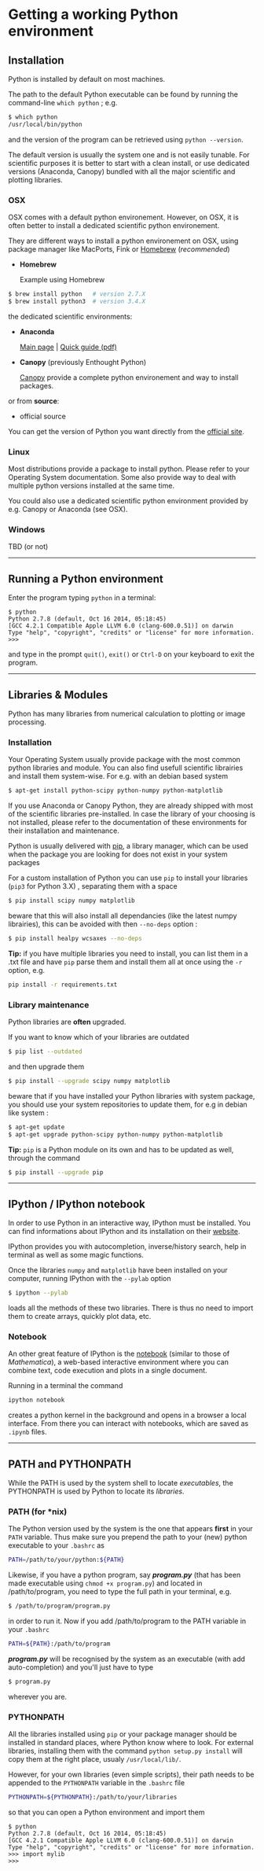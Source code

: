 # Getting a working Python environment

## Installation

Python is installed by default on most machines.

The path to the default Python executable can be found by running the command-line
`which python` ; e.g.
```bash
$ which python
/usr/local/bin/python
```
and the version of the program can be retrieved using `python --version`.

The default version is usually the system one and is not easily tunable.
For scientific purposes it is better to start with a clean install, or use dedicated versions (Anaconda, Canopy) bundled with all the major scientific and plotting libraries.

### OSX
OSX comes with a default python environement. However, on OSX, it is often better to install a dedicated scientific python environement.

They are different ways to install a python environement on OSX, using package manager like MacPorts, Fink or [Homebrew](http://brew.sh/) (_recommended_)

* **Homebrew**

    Example using Homebrew

```bash
$ brew install python   # version 2.7.X
$ brew install python3  # version 3.4.X
```

the dedicated scientific environments:

* **Anaconda**

    [Main page](https://store.continuum.io/cshop/anaconda/) | [Quick guide (pdf)](https://store.continuum.io/static/img/Anaconda-Quickstart.pdf)


* **Canopy** (previously Enthought Python)


    [Canopy](https://www.enthought.com/products/canopy/) provide a complete python environement and way to install packages.

or from **source**:

* official source

You can get the version of Python you want directly from the [official site](https://www.python.org/downloads/).

### Linux

Most distributions provide a package to install python. Please refer to your Operating System documentation. Some also provide way to deal with multiple python versions installed at the same time.

You could also use a dedicated scientific python environment provided by e.g. Canopy or Anaconda (see OSX).

### Windows
TBD (or not)

---
## Running a Python environment

Enter the program typing `python` in a terminal:
```
$ python
Python 2.7.8 (default, Oct 16 2014, 05:18:45)
[GCC 4.2.1 Compatible Apple LLVM 6.0 (clang-600.0.51)] on darwin
Type "help", "copyright", "credits" or "license" for more information.
>>>
```
and type in the prompt `quit()`, `exit()` or `Ctrl-D` on your keyboard to exit the program.

---

## Libraries & Modules

Python has many libraries from numerical calculation to plotting or image processing.

### Installation

Your Operating System usually provide package with the most common python libraries and module. You can also find usefull scientific librairies and install them system-wise. For e.g. with an debian based system 
```bash
$ apt-get install python-scipy python-numpy python-matplotlib
```
If you use Anaconda or Canopy Python, they are already shipped with most of the scientific libraries pre-installed.
In case the library of your choosing is not installed, please refer to the documentation of these environments for their installation and maintenance.

Python is usually delivered with [pip](https://pip.pypa.io/en/latest/), a library manager, which can be used when the package you are looking for does not exist in your system packages

For a custom installation of Python you can use `pip` to install your libraries (`pip3` for Python 3.X) , separating them with a space
```bash
$ pip install scipy numpy matplotlib
```
beware that this will also install all dependancies (like the latest numpy librairies), this can be avoided with then `--no-deps` option : 
```bash
$ pip install healpy wcsaxes --no-deps
```

__Tip:__ if you have multiple libraries you need to install, you can list them in a .txt file and have `pip` parse them and install them all at once using the `-r` option, e.g.
```bash
pip install -r requirements.txt
```


### Library maintenance

Python libraries are __often__ upgraded.

If you want to know which of your libraries are outdated
```bash
$ pip list --outdated
```
and then upgrade them
```bash
$ pip install --upgrade scipy numpy matplotlib
```
beware that if you have installed your Python libraries with system package, you should use your system repositories to update them, for e.g in debian like system : 
```bash
$ apt-get update
$ apt-get upgrade python-scipy python-numpy python-matplotlib
```

__Tip:__ `pip` is a Python module on its own and has to be updated as well, through the command
```bash
$ pip install --upgrade pip
```

---
## IPython / IPython notebook

In order to use Python in an interactive way, IPython must be installed. You can find informations about IPython and its installation on their [website](http://ipython.org/install.html).

IPython provides you with autocompletion, inverse/history search, help in terminal as well as some magic functions.

Once the libraries `numpy` and `matplotlib` have been installed on your computer, running IPython with the `--pylab` option
```bash
$ ipython --pylab
```
loads all the methods of these two libraries. There is thus no need to import them to create arrays, quickly plot data, etc.

### Notebook

An other great feature of IPython is the [notebook](http://ipython.org/notebook.html) (similar to those of *Mathematica*), a web-based interactive environment where you can combine text, code execution and plots in a single document.

Running in a terminal the command
```bash
ipython notebook
```
creates a python kernel in the background and opens in a browser a local interface. From there you can interact with notebooks, which are saved as `.ipynb` files.

---
## PATH and PYTHONPATH

While the PATH is used by the system shell to locate _executables_, the PYTHONPATH is used by Python to locate its _libraries_.

### PATH (for *nix)

The Python version used by the system is the one that appears __first__ in your `PATH` variable.
Thus make sure you prepend the path to your (new) python executable to your `.bashrc` as

```bash
PATH=/path/to/your/python:${PATH}
```

Likewise, if you have a python program, say ___program.py___ (that has been made executable using `chmod +x program.py`) and located in /path/to/program, you need to type the full path in your terminal, e.g.

```bash
$ /path/to/program/program.py
```

in order to run it.
Now if you add /path/to/program to the PATH variable in your `.bashrc`

```bash
PATH=${PATH}:/path/to/program
```

___program.py___ will be recognised by the system as an executable (with add auto-completion) and you'll just have to type

```bash
$ program.py
```

wherever you are.

### PYTHONPATH

All the libraries installed using `pip` or your package manager should be installed in standard places, where Python know where to look. For external libraries, installing them with the command `python setup.py install` will copy them at the right place, usualy `/usr/local/lib/`.

However, for your own libraries (even simple scripts), their path needs to be appended to the `PYTHONPATH` variable in the `.bashrc` file

```bash
PYTHONPATH=${PYTHONPATH}:/path/to/your/libraries
```

so that you can open a Python environment and import them
```
$ python
Python 2.7.8 (default, Oct 16 2014, 05:18:45)
[GCC 4.2.1 Compatible Apple LLVM 6.0 (clang-600.0.51)] on darwin
Type "help", "copyright", "credits" or "license" for more information.
>>> import mylib
>>>
```
